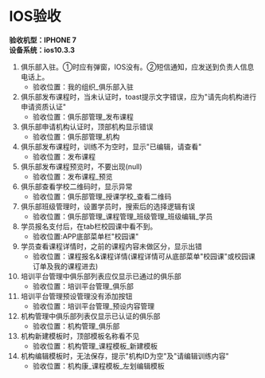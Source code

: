 # IOS验收
**验收机型：IPHONE 7**  
**设备系统：ios10.3.3**
1. 俱乐部入驻。①时应有弹窗，IOS没有。②短信通知，应发送到负责人信息电话上。
	- 验收位置：我的组织_俱乐部入驻
2. 俱乐部发布课程时，当未认证时，toast提示文字错误，应为"请先向机构进行申请资质认证"
	- 验收位置：俱乐部管理_发布课程
3. 俱乐部申请机构认证时，顶部机构显示错误
	- 验收位置：俱乐部管理_机构
4. 俱乐部发布课程时，训练不为空时，显示"已编辑，请查看"
	- 验收位置：发布课程
5. 俱乐部发布课程预览时，不要出现(null)
	- 验收位置：发布课程_预览
6. 俱乐部查看学校二维码时，显示异常
	- 验收位置：俱乐部管理_授课学校_查看二维码
7. 俱乐部班级管理时，设置学员时，搜索后的选择逻辑有误
	- 验收位置：俱乐部管理_课程管理_班级管理_班级编辑_学员
8. 学员报名支付后，在tab栏校园课中看不到。
	- 验收位置:APP底部菜单栏"校园课"
9. 学员查看课程详情时，之前的课程内容未做区分，显示出错
	- 验收位置：课程报名&课程详情(课程详情可从底部菜单"校园课"或校园课订单及我的课程进去)
10. 培训平台管理中俱乐部列表应仅显示已通过的俱乐部
	- 验收位置：培训平台管理_俱乐部
11. 培训平台管理预设管理没有添加按钮
	- 验收位置：培训平台管理_预设内容管理
12. 机构管理中俱乐部列表仅显示已认证的俱乐部
	- 验收位置：机构管理_俱乐部
13. 机构新建模板时，顶部模板名称看不见
	- 验收位置：机构管理_课程模板_新建模板
14. 机构编辑模板时，无法保存，提示"机构ID为空"及"请编辑训练内容"
	- 验收位置：机构康_课程模板_左划编辑模板


